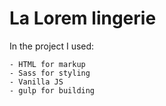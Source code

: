 # La Lorem lingerie

In the project I used:

    - HTML for markup
    - Sass for styling 
    - Vanilla JS
    - gulp for building

